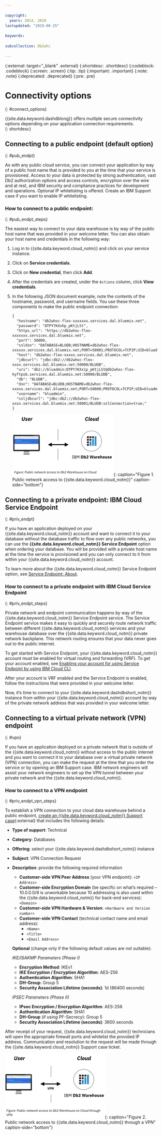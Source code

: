 ```yaml
---

copyright:
  years: 2014, 2019
lastupdated: "2019-06-25"

keywords:

subcollection: Db2whc

---
```


<!-- Attribute definitions --> 
{:external: target="_blank" .external}
{:shortdesc: .shortdesc}
{:codeblock: .codeblock}
{:screen: .screen}
{:tip: .tip}
{:important: .important}
{:note: .note}
{:deprecated: .deprecated}
{:pre: .pre}

# Connectivity options
{: #connect_options}

{{site.data.keyword.dashdblong}} offers multiple secure connectivity options depending on your application connection requirements.  
{: shortdesc}

## Connecting to a public endpoint (default option)
{: #pub_endpt}

As with any public cloud service, you can connect your application by way of a public host name that is provided to you at the time that your service is provisioned. Access to your data is protected by strong authentication, vast Db2 authorization options and access controls, encryption over the wire and at rest, and IBM security and compliance practices for development and operations. Optional IP whitelisting is offered. Create an IBM Support case if you want to enable IP whitelisting.

### How to connect to a public endpoint:
{: #pub_endpt_steps}

The easiest way to connect to your data warehouse is by way of the public host name that was provided in your welcome letter. You can also obtain your host name and credentials in the following way:

1. Log in to {{site.data.keyword.cloud_notm}} and click on your service instance.
2. Click on **Service credentials**.
3. Click on **New credential**, then click **Add**.
4. After the credentials are created, under the `Actions` column, click **View credentials**.
5. In the following JSON document example, note the contents of the hostname, password, and username fields. You use these three components to make the public endpoint connection:

   ```
   {
     "hostname": "db2whoc-flex-xxxxxxx.services.dal.bluemix.net",
     "password": "DTPY7KXxhp_pKtjLSt",
     "https_url": "https://db2whoc-flex-xxxxxxx.services.dal.bluemix.net",
     "port": 50000,
     "ssldsn": "DATABASE=BLUDB;HOSTNAME=db2whoc-flex-xxxxxx.services.dal.bluemix.net;PORT=50001;PROTOCOL=TCPIP;UID=bluadmin;PWD=DTPY7KXWxhp_pKtjLSt;Security=SSL;",
     "host": "db2whoc-flex-xxxxx.services.dal.bluemix.net",
     "jdbcurl": "jdbc:db2://db2whoc-flex-xxxx.services.dal.bluemix.net:50000/BLUDB",
     "uri": "db2://bluadmin:DTPY7KXx1p_pKtjLSt@db2whoc-flex-hyftpsb.services.dal.bluemix.net:50000/BLUDB",
     "db": "BLUDB",
     "dsn": "DATABASE=BLUDB;HOSTNAME=db2whoc-flex-xxxxx.services.dal.bluemix.net;PORT=50000;PROTOCOL=TCPIP;UID=bluadmin;PWD=DTPYZunlWxhp_pKtjLSt;",
     "username": "bluadmin",
     "ssljdbcurl": "jdbc:db2://db2whoc-flex-xxxx.services.dal.bluemix.net:50001/BLUDB:sslConnection=true;"
   }

   ```

   ![Public network access to {{site.data.keyword.cloud_notm}}](images/public_connection.png "Graphical representation of user to cloud connection"){: caption="Figure 1. Public network access to {{site.data.keyword.cloud_notm}}" caption-side="bottom"}

## Connecting to a private endpoint: IBM Cloud Service Endpoint
{: #priv_endpt}

If you have an application deployed on your {{site.data.keyword.cloud_notm}} account and want to connect it to your database without the database traffic to flow over any public networks, you can use the **{{site.data.keyword.cloud_notm}} Service Endpoint** option when ordering your database. You will be provided with a private host name at the time the service is provisioned and you can only connect to it from within your {{site.data.keyword.cloud_notm}} account.  

To learn more about the {{site.data.keyword.cloud_notm}} Service Endpoint option, see [Service Endpoint: About](/docs/services/service-endpoint?topic=service-endpoint-about#about).


### How to connect to a private endpoint with IBM Cloud Service Endpoint
{: #priv_endpt_steps}

Private network and endpoint communication happens by way of the {{site.data.keyword.cloud_notm}} Service Endpoint service. The Service Endpoint service makes it easy to quickly and securely route network traffic between different {{site.data.keyword.cloud_notm}} services and your warehouse database over the {{site.data.keyword.cloud_notm}} private network backplane. This network routing ensures that your data never goes out to the public internet. 

To get started with Service Endpoint, your {{site.data.keyword.cloud_notm}} account must be enabled for virtual routing and forwarding (VRF). To get your account enabled, see [Enabling your account for using Service Endpoint by using IBM Cloud CLI](/docs/services/service-endpoint?topic=service-endpoint-getting-started#cs_cli_install_steps).

After your account is VRF enabled and the Service Endpoint is enabled, follow the instructions that were provided in your welcome letter.

Now, it’s time to connect to your {{site.data.keyword.dashdbshort_notm}} instance from within your {{site.data.keyword.cloud_notm}} account by way of the private network address that was provided in your welcome letter.

## Connecting to a virtual private network (VPN) endpoint
{: #vpn}

If you have an application deployed on a private network that is outside of the {{site.data.keyword.cloud_notm}} without access to the public internet and you want to connect it to your database over a virtual private network (VPN) connection, you can make the request at the time that you order the service or by opening an IBM Support case. IBM network engineers will assist your network engineers to set up the VPN tunnel between your private network and the {{site.data.keyword.cloud_notm}}.

### How to connect to a VPN endpoint
{: #priv_endpt_vpn_steps}

To establish a VPN connection to your cloud data warehouse behind a public endpoint, [create an {{site.data.keyword.cloud_notm}} Support case](https://cloud.ibm.com/unifiedsupport/cases/add){:external} that includes the following details:

* **Type of support**: Technical 
* **Category**: Databases 
* **Offering**: select your {{site.data.keyword.dashdbshort_notm}} instance 
* **Subject**: VPN Connection Request 
* **Description**: provide the following required information
  * **Customer-side VPN Peer Address** (your VPN endpoint): `<IP Address>`
  * **Customer-side Encryption Domain** (be specific on what’s required – 10.0.0.0/8 is unworkable because 10 addressing is also used within the {{site.data.keyword.cloud_notm}} for back-end services): `<Domain>`
  * **Customer-side VPN Hardware & Version**: `<Hardware and Version number>`
  * **Customer-side VPN Contact** (technical contact name and email address): 
    * `<Name>` 
    * `<Title>` 
    * `<Email Address>`

  **Optional** (change only if the following default values are not suitable):

  *IKE/ISAKMP Parameters (Phase I)*

  * **Encryption Method**: IKEv1
  * **IKE Encryption / Encryption Algorithm**: AES-256
  * **Authentication Algorithm**: SHA1
  * **DH-Group**: Group 5
  * **Security Association Lifetime (seconds)**: 1d (86400 seconds)

  *IPSEC Parameters (Phase II)*

  * **IPsec Encryption / Encryption Algorithm**: AES-256
  * **Authentication Algorithm**: SHA1
  * **DH-Group** (if using PF-Secrecy): Group 5
  * **Security Association Lifetime (seconds)**: 3600 seconds

After receipt of your request, {{site.data.keyword.cloud_notm}} technicians will open the appropriate firewall ports and whitelist the provided IP address. Communication and resolution to the request will be made through the {{site.data.keyword.cloud_notm}} Support case ticket.

![Public network access to {{site.data.keyword.cloud_notm}} through a VPN](images/public_connection_vpn.png "Graphical representation of user to cloud connection"){: caption="Figure 2. Public network access to {{site.data.keyword.cloud_notm}} through a VPN" caption-side="bottom"}
